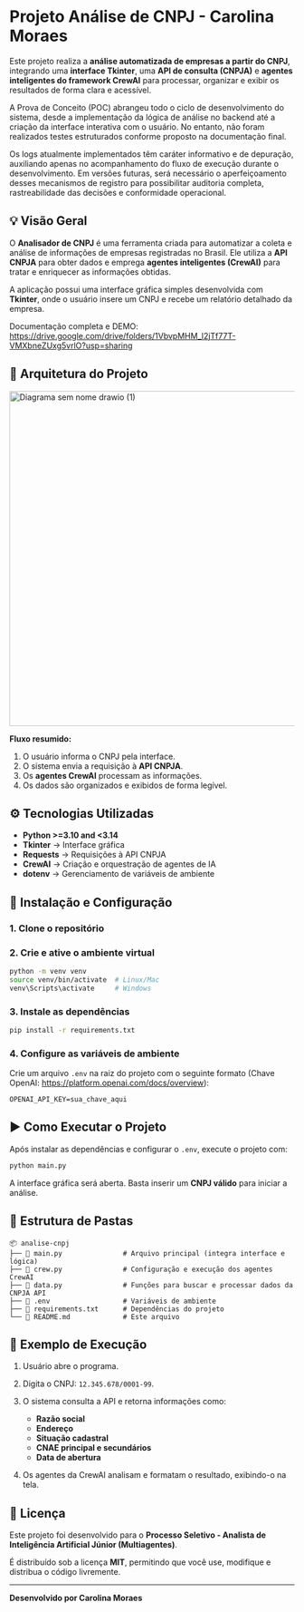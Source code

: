 # Projeto Análise de CNPJ - Carolina Moraes

Este projeto realiza a **análise automatizada de empresas a partir do CNPJ**, integrando uma **interface Tkinter**, uma **API de consulta (CNPJA)** e **agentes inteligentes do framework CrewAI** para processar, organizar e exibir os resultados de forma clara e acessível.

A Prova de Conceito (POC) abrangeu todo o ciclo de desenvolvimento do sistema, desde a implementação da lógica de análise no backend até a criação da interface interativa com o usuário. No entanto, não foram realizados testes estruturados conforme proposto na documentação final.

Os logs atualmente implementados têm caráter informativo e de depuração, auxiliando apenas no acompanhamento do fluxo de execução durante o desenvolvimento. Em versões futuras, será necessário o aperfeiçoamento desses mecanismos de registro para possibilitar auditoria completa, rastreabilidade das decisões e conformidade operacional.


## 💡 Visão Geral

O **Analisador de CNPJ** é uma ferramenta criada para automatizar a coleta e análise de informações de empresas registradas no Brasil.
Ele utiliza a **API CNPJA** para obter dados e emprega **agentes inteligentes (CrewAI)** para tratar e enriquecer as informações obtidas.

A aplicação possui uma interface gráfica simples desenvolvida com **Tkinter**, onde o usuário insere um CNPJ e recebe um relatório detalhado da empresa.

Documentação completa e DEMO: https://drive.google.com/drive/folders/1VbvpMHM_l2jTf77T-VMXbneZUxg5vrlO?usp=sharing



## 🧩 Arquitetura do Projeto

<img width="737" height="591" alt="Diagrama sem nome drawio (1)" src="https://github.com/user-attachments/assets/1a35c01a-06f2-4259-8855-b2292c305aa2" />


**Fluxo resumido:**

1. O usuário informa o CNPJ pela interface.
2. O sistema envia a requisição à **API CNPJA**.
3. Os **agentes CrewAI** processam as informações.
4. Os dados são organizados e exibidos de forma legível.



## ⚙️ Tecnologias Utilizadas

* **Python >=3.10 and <3.14**
* **Tkinter** → Interface gráfica
* **Requests** → Requisições à API CNPJA
* **CrewAI** → Criação e orquestração de agentes de IA
* **dotenv** → Gerenciamento de variáveis de ambiente



## 🚀 Instalação e Configuração

### 1. Clone o repositório

### 2. Crie e ative o ambiente virtual

```bash
python -m venv venv
source venv/bin/activate  # Linux/Mac
venv\Scripts\activate     # Windows
```

### 3. Instale as dependências

```bash
pip install -r requirements.txt
```

### 4. Configure as variáveis de ambiente

Crie um arquivo `.env` na raiz do projeto com o seguinte formato (Chave OpenAI: https://platform.openai.com/docs/overview):

```env
OPENAI_API_KEY=sua_chave_aqui
```



## ▶️ Como Executar o Projeto

Após instalar as dependências e configurar o `.env`, execute o projeto com:

```bash
python main.py
```

A interface gráfica será aberta.
Basta inserir um **CNPJ válido** para iniciar a análise.


## 📁 Estrutura de Pastas

```
📦 analise-cnpj
├── 📄 main.py               # Arquivo principal (integra interface e lógica)
├── 📄 crew.py               # Configuração e execução dos agentes CrewAI
├── 📄 data.py               # Funções para buscar e processar dados da CNPJA API
├── 📄 .env                  # Variáveis de ambiente 
├── 📄 requirements.txt      # Dependências do projeto
└── 📄 README.md             # Este arquivo
```


## 🧪 Exemplo de Execução

1. Usuário abre o programa.
2. Digita o CNPJ: `12.345.678/0001-99`.
3. O sistema consulta a API e retorna informações como:

   * **Razão social**
   * **Endereço**
   * **Situação cadastral**
   * **CNAE principal e secundários**
   * **Data de abertura**
4. Os agentes da CrewAI analisam e formatam o resultado, exibindo-o na tela.



## 📜 Licença

Este projeto foi desenvolvido para o **Processo Seletivo - Analista de Inteligência Artificial Júnior (Multiagentes)**.  

É distribuído sob a licença **MIT**, permitindo que você use, modifique e distribua o código livremente.

---

**Desenvolvido por Carolina Moraes**
